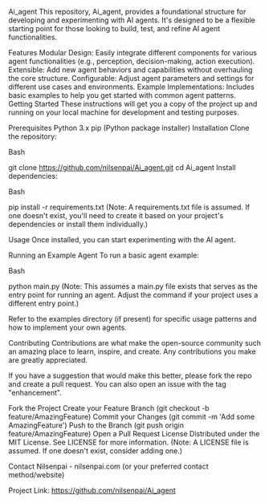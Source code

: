 Ai_agent
This repository, Ai_agent, provides a foundational structure for developing and experimenting with AI agents. It's designed to be a flexible starting point for those looking to build, test, and refine AI agent functionalities.

Features
Modular Design: Easily integrate different components for various agent functionalities (e.g., perception, decision-making, action execution).
Extensible: Add new agent behaviors and capabilities without overhauling the core structure.
Configurable: Adjust agent parameters and settings for different use cases and environments.
Example Implementations: Includes basic examples to help you get started with common agent patterns.
Getting Started
These instructions will get you a copy of the project up and running on your local machine for development and testing purposes.

Prerequisites
Python 3.x
pip (Python package installer)
Installation
Clone the repository:

Bash

git clone https://github.com/nilsenpai/Ai_agent.git
cd Ai_agent
Install dependencies:

Bash

pip install -r requirements.txt
(Note: A requirements.txt file is assumed. If one doesn't exist, you'll need to create it based on your project's dependencies or install them individually.)

Usage
Once installed, you can start experimenting with the AI agent.

Running an Example Agent
To run a basic agent example:

Bash

python main.py
(Note: This assumes a main.py file exists that serves as the entry point for running an agent. Adjust the command if your project uses a different entry point.)

Refer to the examples directory (if present) for specific usage patterns and how to implement your own agents.

Contributing
Contributions are what make the open-source community such an amazing place to learn, inspire, and create. Any contributions you make are greatly appreciated.

If you have a suggestion that would make this better, please fork the repo and create a pull request. You can also open an issue with the tag "enhancement".

Fork the Project
Create your Feature Branch (git checkout -b feature/AmazingFeature)
Commit your Changes (git commit -m 'Add some AmazingFeature')
Push to the Branch (git push origin feature/AmazingFeature)
Open a Pull Request
License
Distributed under the MIT License. See LICENSE for more information.
(Note: A LICENSE file is assumed. If one doesn't exist, consider adding one.)

Contact
Nilsenpai - nilsenpai.com (or your preferred contact method/website)

Project Link: https://github.com/nilsenpai/Ai_agent

